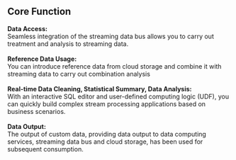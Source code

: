 ## Core Function<br>
**Data Access:**<br>
Seamless integration of the streaming data bus allows you to carry out treatment and analysis to streaming data. <br><br>
**Reference Data Usage:**<br>
You can introduce reference data from cloud storage and combine it with streaming data to carry out combination analysis<br><br>
**Real-time Data Cleaning, Statistical Summary, Data Analysis:**<br>
With an interactive SQL editor and user-defined computing logic (UDF), you can quickly build complex stream processing applications based on business scenarios. <br><br>
**Data Output:**<br>
The output of custom data, providing data output to data computing services, streaming data bus and cloud storage, has been used for subsequent consumption.
